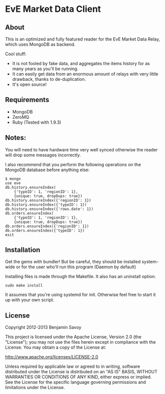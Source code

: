 # EvE Market Data Client

## About
This is an optimized and fully featured reader for the EvE Market Data Relay, which uses MongoDB as backend.

Cool stuff:

- It is not fooled by fake data, and aggregates the items history for as many years as you'll be running.
- It can easily get data from an enormous amount of relays with very little drawback, thanks to de-duplication.
- It's open source!

## Requirements
- MongoDB
- ZeroMQ
- Ruby (Tested with 1.9.3)

## Notes:

You will need to have hardware time very well synced otherwise the reader will drop some messages incorrectly.

I also recommend that you perform the following operations on the MongoDB database before anything else:

    $ mongo
    use eve
    db.history.ensureIndex( 
        {'typeID': 1, 'regionID': 1}, 
        {unique: true, dropDups: true})
    db.history.ensureIndex({'regionID': 1})
    db.history.ensureIndex({'typeID': 1})
    db.history.ensureIndex({'rows.date': 1})
    db.orders.ensureIndex( 
        {'typeID': 1, 'regionID': 1}, 
        {unique: true, dropDups: true})
    db.orders.ensureIndex({'regionID': 1})
    db.orders.ensureIndex({'typeID': 1})
    exit

## Installation

Get the gems with bundler! But be careful, they should be installed system-wide or for the user who'll run this program (Daemon by default)

Installing files is made through the Makefile. It also has an uninstall option.

	sudo make install

It assumes that you're using systemd for init. Otherwise feel free to start it up with your own script.

## License

Copyright 2012-2013 Benjamin Savoy

This project is licensed under the Apache License, Version 2.0 (the "License"); you may not use the files herein except 
in compliance with the License. You may obtain a copy of the License at:

http://www.apache.org/licenses/LICENSE-2.0

Unless required by applicable law or agreed to in writing, software distributed under the License is distributed on
an "AS IS" BASIS, WITHOUT WARRANTIES OR CONDITIONS OF ANY KIND, either express or implied. See the License for the
specific language governing permissions and limitations under the License.